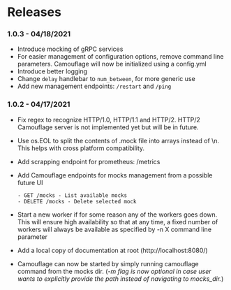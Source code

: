# Releases

### 1.0.3 - 04/18/2021

- Introduce mocking of gRPC services
- For easier management of configuration options, remove command line parameters. Camouflage will now be initialized using a config.yml
- Introduce better logging
- Change `delay` handlebar to `num_between`, for more generic use
- Add new management endpoints: `/restart` and `/ping`

### 1.0.2 - 04/17/2021

- Fix regex to recognize HTTP/1.0, HTTP/1.1 and HTTP/2. HTTP/2 Camouflage server is not implemented yet but will be in future.
- Use os.EOL to split the contents of .mock file into arrays instead of \n. This helps with cross platform compatibility.
- Add scrapping endpoint for prometheus: /metrics
- Add Camouflage endpoints for mocks management from a possible future UI

      - GET /mocks - List available mocks
      - DELETE /mocks - Delete selected mock

- Start a new worker if for some reason any of the workers goes down. This will ensure high availability so that at any time, a fixed number of workers will always be available as specified by -n X command line parameter
- Add a local copy of documentation at root (http://localhost:8080/)
- Camouflage can now be started by simply running camouflage command from the mocks dir. (_-m flag is now optional in case user wants to explicitly provide the path instead of navigating to mocks_dir._)

